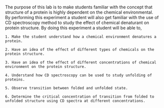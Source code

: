The purpose of this lab is to make students familiar with the concept that structure of a protein is highly dependent on the chemical environmental. By performing this experiment a student will also get familiar with the use of CD spectroscopy method to study the effect of chemical denaturant on protein structure. By doing this experiment a student will be able to,


    1. Make the student understand how a chemical environment denatures a protein.
    
    2. Have an idea of the effect of different types of chemicals on the protein structure.
    
    3. Have an idea of the effect of different concentrations of chemical environment on the protein structure.
    
    4. Understand how CD spectroscopy can be used to study unfolding of proteins.
    
    5. Observe transition between folded and unfolded state.
    
    6. Determine the critical concentration of transition from folded to unfolded structure using CD spectra at different concentrations.
